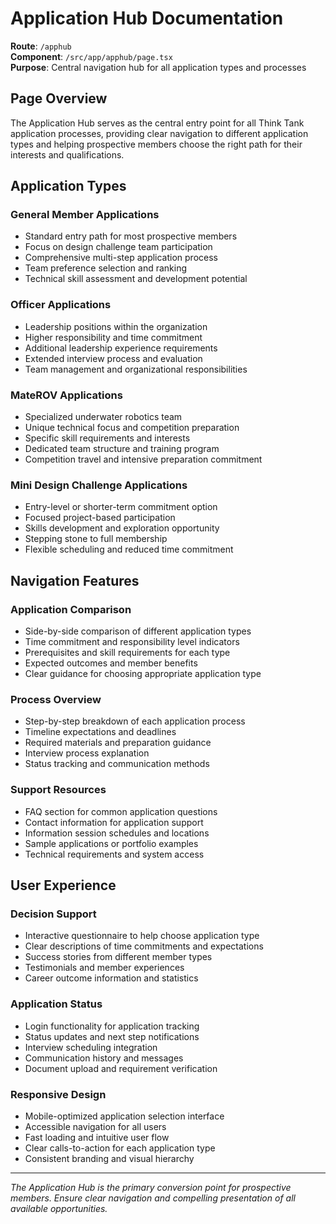 # Application Hub Documentation

**Route**: `/apphub`  
**Component**: `/src/app/apphub/page.tsx`  
**Purpose**: Central navigation hub for all application types and processes  

## Page Overview

The Application Hub serves as the central entry point for all Think Tank application processes, providing clear navigation to different application types and helping prospective members choose the right path for their interests and qualifications.

## Application Types

### General Member Applications
- Standard entry path for most prospective members
- Focus on design challenge team participation
- Comprehensive multi-step application process
- Team preference selection and ranking
- Technical skill assessment and development potential

### Officer Applications
- Leadership positions within the organization
- Higher responsibility and time commitment
- Additional leadership experience requirements
- Extended interview process and evaluation
- Team management and organizational responsibilities

### MateROV Applications
- Specialized underwater robotics team
- Unique technical focus and competition preparation
- Specific skill requirements and interests
- Dedicated team structure and training program
- Competition travel and intensive preparation commitment

### Mini Design Challenge Applications
- Entry-level or shorter-term commitment option
- Focused project-based participation
- Skills development and exploration opportunity
- Stepping stone to full membership
- Flexible scheduling and reduced time commitment

## Navigation Features

### Application Comparison
- Side-by-side comparison of different application types
- Time commitment and responsibility level indicators
- Prerequisites and skill requirements for each type
- Expected outcomes and member benefits
- Clear guidance for choosing appropriate application type

### Process Overview
- Step-by-step breakdown of each application process
- Timeline expectations and deadlines
- Required materials and preparation guidance
- Interview process explanation
- Status tracking and communication methods

### Support Resources
- FAQ section for common application questions
- Contact information for application support
- Information session schedules and locations
- Sample applications or portfolio examples
- Technical requirements and system access

## User Experience

### Decision Support
- Interactive questionnaire to help choose application type
- Clear descriptions of time commitments and expectations
- Success stories from different member types
- Testimonials and member experiences
- Career outcome information and statistics

### Application Status
- Login functionality for application tracking
- Status updates and next step notifications
- Interview scheduling integration
- Communication history and messages
- Document upload and requirement verification

### Responsive Design
- Mobile-optimized application selection interface
- Accessible navigation for all users
- Fast loading and intuitive user flow
- Clear calls-to-action for each application type
- Consistent branding and visual hierarchy

---

*The Application Hub is the primary conversion point for prospective members. Ensure clear navigation and compelling presentation of all available opportunities.*